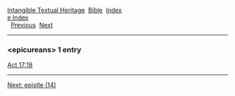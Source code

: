 [Intangible Textual Heritage](../../index)  [Bible](../index) 
[Index](index)   
[e Index](_e_)  
  [Previous](c03805)  [Next](c03807) 

------------------------------------------------------------------------

### &lt;epicureans&gt; 1 entry

[Act 17:18](../kjv/act017.htm#018)  

------------------------------------------------------------------------

[Next: epistle (14)](c03807)
